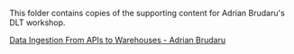 This folder contains copies of the supporting content for Adrian Brudaru's DLT workshop.   

[Data Ingestion From APIs to Warehouses - Adrian Brudaru](https://www.youtube.com/watch?v=oLXhBM7nf2Q)

